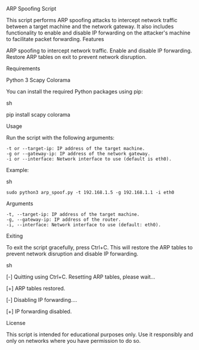 ARP Spoofing Script

This script performs ARP spoofing attacks to intercept network traffic between a target machine and the network gateway. It also includes functionality to enable and disable IP forwarding on the attacker's machine to facilitate packet forwarding.
Features

ARP spoofing to intercept network traffic.
Enable and disable IP forwarding.
Restore ARP tables on exit to prevent network disruption.

Requirements

Python 3
Scapy
Colorama

You can install the required Python packages using pip:

sh

pip install scapy colorama

Usage

Run the script with the following arguments:

    -t or --target-ip: IP address of the target machine.
    -g or --gateway-ip: IP address of the network gateway.
    -i or --interface: Network interface to use (default is eth0).

Example:

sh

    sudo python3 arp_spoof.py -t 192.168.1.5 -g 192.168.1.1 -i eth0

Arguments

    -t, --target-ip: IP address of the target machine.
    -g, --gateway-ip: IP address of the router.
    -i, --interface: Network interface to use (default: eth0).


Exiting

To exit the script gracefully, press Ctrl+C. This will restore the ARP tables to prevent network disruption and disable IP forwarding.

sh

[-] Quitting using Ctrl+C. Resetting ARP tables, please wait...

[+] ARP tables restored.

[-] Disabling IP forwarding....

[+] IP forwarding disabled.

License

This script is intended for educational purposes only. Use it responsibly and only on networks where you have permission to do so.
